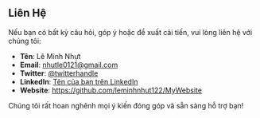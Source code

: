 ## Liên Hệ

Nếu bạn có bất kỳ câu hỏi, góp ý hoặc đề xuất cải tiến, vui lòng liên hệ với chúng tôi:

- **Tên**: Lê Minh Nhựt
- **Email**: nhutle0121@gmail.com
- **Twitter**: [@twitterhandle](https://twitter.com/twitterhandle)
- **LinkedIn**: [Tên của bạn trên LinkedIn](https://www.linkedin.com/in/yourname/)
- **Website**: https://github.com/leminhnhut122/MyWebsite

Chúng tôi rất hoan nghênh mọi ý kiến đóng góp và sẵn sàng hỗ trợ bạn!

